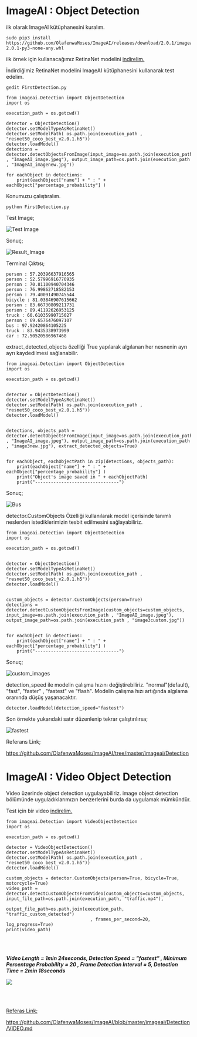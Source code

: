 # ImageAI : Object Detection 

ilk olarak ImageAI kütüphanesini kuralım.

    sudo pip3 install https://github.com/OlafenwaMoses/ImageAI/releases/download/2.0.1/imageai-2.0.1-py3-none-any.whl 
 
ilk örnek için kullanacağımız RetinaNet modelini [indirelim.](https://github-production-release-asset-2e65be.s3.amazonaws.com/125932201/e7ab678c-6146-11e8-85cc-26bc1cd06ab0?X-Amz-Algorithm=AWS4-HMAC-SHA256&X-Amz-Credential=AKIAIWNJYAX4CSVEH53A%2F20180704%2Fus-east-1%2Fs3%2Faws4_request&X-Amz-Date=20180704T165345Z&X-Amz-Expires=300&X-Amz-Signature=6d3991922771262f6d1b826823f20b3974e458d023b79db873d5f092c5c0e782&X-Amz-SignedHeaders=host&actor_id=33426517&response-content-disposition=attachment%3B%20filename%3Dresnet50_coco_best_v2.0.1.h5&response-content-type=application%2Foctet-stream)

İndirdiğimiz RetinaNet modelini ImageAI kütüphanesini kullanarak test edelim. 

    gedit FirstDetection.py

    from imageai.Detection import ObjectDetection
    import os

    execution_path = os.getcwd()

    detector = ObjectDetection()
    detector.setModelTypeAsRetinaNet()
    detector.setModelPath( os.path.join(execution_path , "resnet50_coco_best_v2.0.1.h5"))
    detector.loadModel()
    detections = detector.detectObjectsFromImage(input_image=os.path.join(execution_path , "ImageAI_image.jpeg"), output_image_path=os.path.join(execution_path , "ImageAI_imagenew.jpg"))

    for eachObject in detections:
        print(eachObject["name"] + " : " + eachObject["percentage_probability"] )
        
Konumuzu çalıştıralım.

    python FirstDetection.py        

Test Image;

![Test Image](https://github.com/raclab/RACLAB/blob/master/images/AI/ImageAI_image.jpeg)

Sonuç;

![Result_Image](https://github.com/raclab/RACLAB/blob/master/images/AI/ImageAI_imagenew.jpg)

Terminal Çıktısı;
    
    person : 57.20396637916565
    person : 52.57996916770935
    person : 70.81100940704346
    person : 76.99862718582153
    person : 79.40091490745544
    bicycle : 81.03846907615662
    person : 83.66730809211731
    person : 89.41192626953125
    truck : 60.61035990715027
    person : 69.6576476097107
    bus : 97.92420864105225
    truck : 83.9435338973999
    car : 72.50520586967468
    
extract_detected_objects özelliği True yapılarak algılanan her nesnenin ayrı ayrı kaydedilmesi sağlanabilir.

    from imageai.Detection import ObjectDetection
    import os

    execution_path = os.getcwd()


    detector = ObjectDetection()
    detector.setModelTypeAsRetinaNet()
    detector.setModelPath( os.path.join(execution_path , "resnet50_coco_best_v2.0.1.h5"))
    detector.loadModel()


    detections, objects_path = detector.detectObjectsFromImage(input_image=os.path.join(execution_path , "ImageAI_image.jpeg"), output_image_path=os.path.join(execution_path , "image3new.jpg"), extract_detected_objects=True)


    for eachObject, eachObjectPath in zip(detections, objects_path):
        print(eachObject["name"] + " : " + eachObject["percentage_probability"] )
        print("Object's image saved in " + eachObjectPath)
        print("--------------------------------")

Sonuç;

![Bus](https://github.com/raclab/RACLAB/blob/master/images/AI/bus-11.jpg)

detector.CustomObjects Özelliği kullanılarak model içerisinde tanımlı neslerden istediklerimizin tesbit edilmesini sağlayabiliriz.

    from imageai.Detection import ObjectDetection
    import os

    execution_path = os.getcwd()


    detector = ObjectDetection()
    detector.setModelTypeAsRetinaNet()
    detector.setModelPath( os.path.join(execution_path , "resnet50_coco_best_v2.0.1.h5"))
    detector.loadModel()


    custom_objects = detector.CustomObjects(person=True)
    detections = detector.detectCustomObjectsFromImage(custom_objects=custom_objects, input_image=os.path.join(execution_path , "ImageAI_image.jpeg"), output_image_path=os.path.join(execution_path , "image3custom.jpg"))


    for eachObject in detections:
        print(eachObject["name"] + " : " + eachObject["percentage_probability"] )
        print("--------------------------------")
        
Sonuç;

![custom_images](https://github.com/raclab/RACLAB/blob/master/images/AI/image3custom.jpg)

detection_speed ile modelin çalışma hızını değiştirebiliriz. "normal"(default), "fast", "faster" , "fastest" ve "flash".
Modelin çalışma hızı artığında algılama oranında düşüş yaşanacaktır.

    detector.loadModel(detection_speed="fastest")

Son örnekte  yukarıdaki satır düzenlenip tekrar çalıştırılırsa;    

![fastest](https://github.com/raclab/RACLAB/blob/master/images/AI/image3_fastest.jpg)

Referans Link;

https://github.com/OlafenwaMoses/ImageAI/tree/master/imageai/Detection

# ImageAI : Video Object Detection

Video üzerinde object detection uygulayabiliriz. image object detection bölümünde uyguladıklarımızın benzerlerini burda da uygulamak mümkündür.

Test için bir video [indirelim.](https://raw.githubusercontent.com/OlafenwaMoses/ImageAI/master/videos/traffic.mp4)

    from imageai.Detection import VideoObjectDetection
    import os

    execution_path = os.getcwd()

    detector = VideoObjectDetection()
    detector.setModelTypeAsRetinaNet()
    detector.setModelPath( os.path.join(execution_path , "resnet50_coco_best_v2.0.1.h5"))
    detector.loadModel()

    custom_objects = detector.CustomObjects(person=True, bicycle=True, motorcycle=True)
    video_path = detector.detectCustomObjectsFromVideo(custom_objects=custom_objects, input_file_path=os.path.join(execution_path, "traffic.mp4"),
                                    output_file_path=os.path.join(execution_path, "traffic_custom_detected")
                                    , frames_per_second=20, log_progress=True)
    print(video_path)

</div>
<br><br>

<b><i>Video Length = 1min 24seconds, Detection Speed = "fastest" , Minimum Percentage Probability = 20 , Frame Detection Interval = 5, Detection Time = 2min 18seconds  </i></b>
<div style="width: 600px;" >
<a href="https://www.youtube.com/embed/S-jgBTQgbd4?rel=0" >
<img src="../../images/video-3.jpg" />
  

</div>

<br> <br>

Referas Link;

https://github.com/OlafenwaMoses/ImageAI/blob/master/imageai/Detection/VIDEO.md
